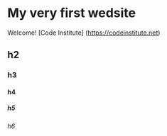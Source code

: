 # My very first wedsite

Welcome! [Code Institute] (https://codeinstitute.net)

## h2
### h3
#### h4
##### h5
###### h6